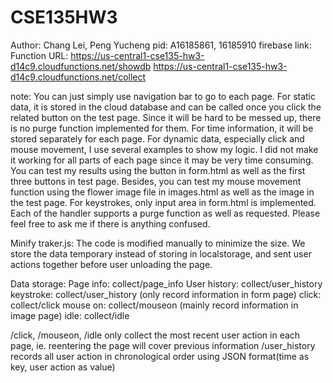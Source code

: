 CSE135HW3
====
Author: Chang Lei, Peng Yucheng
pid: A16185861, 16185910
firebase link:
  Function URL: https://us-central1-cse135-hw3-d14c9.cloudfunctions.net/showdb
                https://us-central1-cse135-hw3-d14c9.cloudfunctions.net/collect
                
note: You can just simply use navigation bar to go to each page. For static data, it is stored in the cloud database and can be called once you click the related button on the test page. Since it will be hard to be messed up, there is no purge function implemented for them. For time information, it will be stored separately for each page. For dynamic data, especially click and mouse movement, I use several examples to show my logic. I did not make it working for all parts of each page since it may be very time consuming. You can test my results using the button in form.html as well as the first three buttons in test page. Besides, you can test my mouse movement function using the flower image file in images.html as well as the image in the test page. For keystrokes, only input area in form.html is implemented. Each of the handler supports a purge function as well as requested. Please feel free to ask me if there is anything confused.


Minify traker.js: The code is modified manually to minimize the size. We store the data temporary instead of storing in localstorage, and sent user actions together before user unloading the page.

Data storage:
  Page info: collect/page_info
  User history: collect/user_history
  keystroke: collect/user_history   (only record information in form page)
  click: collect/click
  mouse on: collect/mouseon (mainly record information in image page)
  idle: collect/idle
  
 /click, /mouseon, /idle only collect the most recent user action in each page, ie. reentering the page will cover previous information
  /user_history records all user action in chronological order using JSON format(time as key, user action as value)
